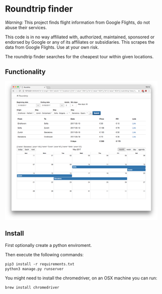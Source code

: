 # Roundtrip finder
*Warning:* This project finds flight information from Google Flights, do not abuse their services.

This code is in no way affiliated with, authorized, maintained, sponsored or endorsed by Google or any of its affiliates or subsidiaries. This scrapes the data from Google Flights. Use at your own risk.

The roundtrip finder searches for the cheapest tour within given locations.
## Functionality
![Example](assets/example.png)

## Install
First optionally create a python enviroment.

Then execute the following commands:
```
pip3 install -r requirements.txt
python3 manage.py runserver
```

You might need to install the chromedriver, on an OSX machine you can run:
```
brew install chromedriver
```
